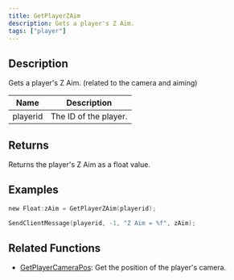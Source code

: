 ```yaml
---
title: GetPlayerZAim
description: Gets a player's Z Aim.
tags: ["player"]
---
```


<VersionWarn version='omp v1.1.0.2612' />

## Description

Gets a player's Z Aim. (related to the camera and aiming)

| Name     | Description           |
|----------|-----------------------|
| playerid | The ID of the player. |

## Returns

Returns the player's Z Aim as a float value.

## Examples

```c
new Float:zAim = GetPlayerZAim(playerid);

SendClientMessage(playerid, -1, "Z Aim = %f", zAim);
```

## Related Functions

- [GetPlayerCameraPos](GetPlayerCameraPos): Get the position of the player's camera.
